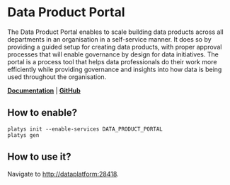 # Data Product Portal

The Data Product Portal enables to scale building data products across all departments in an organisation in a self-service manner. It does so by providing a guided setup for creating data products, with proper approval processes that will enable governance by design for data initiatives. The portal is a process tool that helps data professionals do their work more efficiently while providing governance and insights into how data is being used throughout the organisation.

**[Documentation](https://github.com/conveyordata/data-product-portal)** | **[GitHub](https://github.com/conveyordata/data-product-portal)**

## How to enable?

```
platys init --enable-services DATA_PRODUCT_PORTAL
platys gen
```

## How to use it?

Navigate to <http://dataplatform:28418>.
